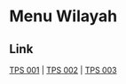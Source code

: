 # Menu Wilayah

## Link

[TPS 001](https://github.com/gigit-pemilu/pemilu-2024-71-sulawesi-utara/tree/main/pileg-dpr/hitung-suara/sub/71-sulawesi-utara/sub/08-bolaang-mongondow-utara/sub/05-kaidipang/sub/2005-pontak/sub/001-tps)
 | 
[TPS 002](https://github.com/gigit-pemilu/pemilu-2024-71-sulawesi-utara/tree/main/pileg-dpr/hitung-suara/sub/71-sulawesi-utara/sub/08-bolaang-mongondow-utara/sub/05-kaidipang/sub/2005-pontak/sub/002-tps)
 | 
[TPS 003](https://github.com/gigit-pemilu/pemilu-2024-71-sulawesi-utara/tree/main/pileg-dpr/hitung-suara/sub/71-sulawesi-utara/sub/08-bolaang-mongondow-utara/sub/05-kaidipang/sub/2005-pontak/sub/003-tps)

